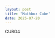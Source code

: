 ```yaml
---
layout: post
title: "Mathbox Cube"
date: 2025-07-20
---
```

CUBO4

<script>
      // Color Cube by Max Goldstein, CC-BY
      mathbox = MathBox.mathBox({
        plugins: ["core", "controls", "cursor"],
        controls: {
          klass: THREE.OrbitControls,
        },
        camera: {},
      });

      three = mathbox.three;
      three.controls.maxDistance = 4;
      three.camera.position.set(2.5, 1, 2.5);
      three.renderer.setClearColor(new THREE.Color(0xeeeeee), 1.0);

      view = mathbox
        .set({
          scale: 720,
          focus: 1,
        })
        .cartesian({
          range: [
            [0, 1],
            [0, 1],
            [0, 1],
          ],
          scale: [1, 1, 1],
        });

      var rez = 10;
      view.volume({
        id: "volume",
        width: rez,
        height: rez,
        depth: rez,
        items: 1,
        channels: 4,
        live: false,
        expr: function (emit, x, y, z) {
          emit(x, 0, 0, 1);
        },
      });
      view.point({
        // The neat trick: use the same data for position and for color!
        // We don't actually need to specify the points source since we just defined them
        // but it emphasizes what's going on.
        // The w component 1 is ignored as a position but used as opacity as a color.
        points: "#volume",
        colors: "#volume",
        // Multiply every color component in [0..1] by 255
        color: 0xffffff,
        size: 20,
      });
    </script>
